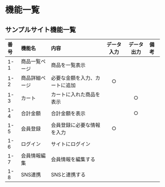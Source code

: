 # 機能一覧
## サンプルサイト機能一覧

|番号|機能名|内容|データ入力|データ出力|備考|
|:---|:---|:---|:---:|:---:|:---|
|1-1|商品一覧ページ|商品を一覧表示||||
|1-2|商品詳細ページ|必要な金額を入力、カートに追加|○|||
|1-3|カート|カートに入れた商品を表示||○||
|1-4|合計金額|合計金額を表示||○||
|1-5|会員登録|会員登録に必要な情報を入力|○|||
|1-6|ログイン|サイトにログイン||||
|1-7|会員情報編集|会員情報を編集する||||
|1-8|SNS連携|SNSと連携する||||
